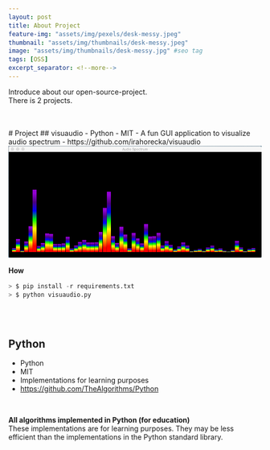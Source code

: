 ```yaml
---
layout: post
title: About Project
feature-img: "assets/img/pexels/desk-messy.jpeg"
thumbnail: "assets/img/thumbnails/desk-messy.jpeg"
image: "assets/img/thumbnails/desk-messy.jpg" #seo tag
tags: [OSS]
excerpt_separator: <!--more-->
---
```


Introduce about our open-source-project.<br>
There is 2 projects.
<!--more-->
<br>
<br>
# Project
## visuaudio
- Python
- MIT
- A fun GUI application to visualize audio spectrum
- https://github.com/irahorecka/visuaudio
<br>
<img src="/assets/img/visuaudio.png">
<br>

**How**

```python
> $ pip install -r requirements.txt
> $ python visuaudio.py
```
<br>
<br>

## Python
- Python
- MIT
- Implementations for learning purposes
- https://github.com/TheAlgorithms/Python
<br>

**All algorithms implemented in Python (for education)**
<br>
These implementations are for learning purposes. They may be less efficient than the implementations in the Python standard library.
<br>





